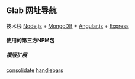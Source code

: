 ## Glab 网址导航
技术栈
[Node.js](https://nodejs.org) + [MongoDB](http://www.mongodb.org) + [Angular.js](https://angularjs.org) + [Express](http://expressjs.com)

#### 使用的第三方NPM包
##### 模版扩展
[consolidate](https://github.com/visionmedia/consolidate.js)
[handlebars](http://handlebarsjs.com)
